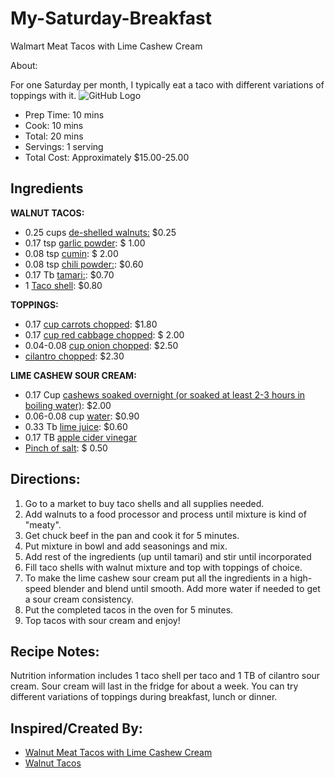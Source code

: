 # My-Saturday-Breakfast
Walmart Meat Tacos with Lime Cashew Cream

 About: 
 
For one Saturday per month, I typically eat a taco with different variations of toppings with it. 
![GitHub Logo](https://www.vnutritionandwellness.com/wp-content/uploads/2016/06/walnut-meat-tacos1-1.jpg)

 - Prep Time: 10 mins
 - Cook: 10 mins
 - Total: 20 mins
 - Servings: 1 serving
 - Total Cost: Approximately $15.00-25.00

## Ingredients

**WALNUT TACOS:**

 - 0.25 cups [de-shelled walnuts:](https://www.google.com/shopping/product/2416399011238086562?q=de-shelled%20walnuts:&safe=strict&rlz=1C1CHBF_enUS760US760&sxsrf=ACYBGNSSMXsehCag49y7mUPOL6LnZ_CZbg:1569592641761&biw=2560&bih=1329&prds=epd:3954701486283304678,prmr:3&sa=X&ved=0ahUKEwiH1P7ClPHkAhVHuVkKHRZvA0cQ8wIIzAQ) $0.25
 - 0.17 tsp [garlic powder](https://www.wideopeneats.com/how-does-one-garlic-clove-compare-to-a-tablespoon-of-garlic-powder/):  $ 1.00
 - 0.08 tsp [cumin](https://www.thespruceeats.com/what-is-cumin-995638): $ 2.00
 - 0.08 tsp [chili powder:](https://www.allrecipes.com/recipe/237172/chili-powder/): $0.60
 - 0.17 Tb [tamari:](https://www.amazon.com/Tamari-Sauce-Wheat-Free-Organic/dp/B0046IIXTW): $0.70
 - 1 [Taco shell](https://www.allrecipes.com/recipe/70504/hard-taco-shells/): $0.80

**TOPPINGS:**

 - 0.17 [cup carrots chopped](https://www.howmuchisin.com/produce_converters/carrot): $1.80
 - 0.17 [cup red cabbage chopped](https://www.fatsecret.com/calories-nutrition/usda/red-cabbage?portionid=34014&portionamount=1.000): $ 2.00
 - 0.04-0.08 [cup onion chopped](https://www.simplyrecipes.com/recipes/how_to_chop_an_onion/): $2.50
 - [cilantro chopped](https://www.mexicanplease.com/how-to-chop-cilantro/): $2.30

**LIME CASHEW SOUR CREAM:** 

 - 0.17 Cup [cashews soaked overnight (or soaked at least 2-3 hours in boiling water)](https://nouveauraw.com/raw-techniques/soaking-nuts-seeds-and-grains/cashews-soaked-drying/): $2.00
 - 0.06-0.08 cup [water](https://science.howstuffworks.com/environmental/earth/geophysics/h2o.htm): $0.90
 - 0.33 Tb [lime juice](https://www.amazon.com/Santa-Cruz-Organic-Juice-Ounces/dp/B000VHGMX6): $0.60
 - 0.17 TB [apple cider vinegar](https://www.healthline.com/nutrition/6-proven-health-benefits-of-apple-cider-vinegar)
 - [Pinch of salt](https://www.food.com/about/salt-359): $ 0.50

## Directions:

1.  Go to a market to buy taco shells and all supplies needed.
2. Add walnuts to a food processor and process until mixture is kind of "meaty".
3. Get chuck beef in the pan and cook it for 5 minutes. 
4. Put mixture in bowl and add seasonings and mix.
5. Add rest of the ingredients (up until tamari) and stir until incorporated
6. Fill taco shells with walnut mixture and top with toppings of choice.
7. To make the lime cashew sour cream put all the ingredients in a high-speed blender and blend until smooth. Add more water if needed to get a sour cream consistency.
8. Put the completed tacos in the oven for 5 minutes. 
9. Top tacos with sour cream and enjoy!

## Recipe Notes:

Nutrition information includes 1 taco shell per taco and 1 TB of cilantro sour cream.
Sour cream will last in the fridge for about a week. You can try different variations of toppings during breakfast, lunch or dinner. 


## Inspired/Created By:

 - [Walnut Meat Tacos with Lime Cashew Cream](https://www.vnutritionandwellness.com/walnut-meat-tacos/)
 - [Walnut Tacos](https://www.washingtonpost.com/recipes/walnut-tacos/15504/)



